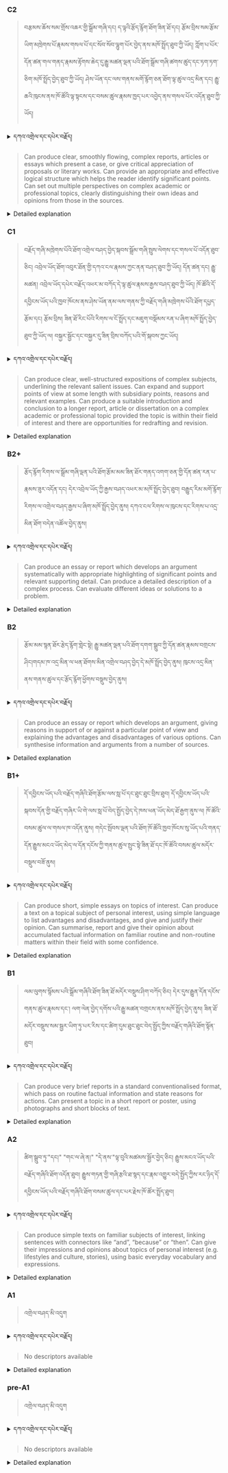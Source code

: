 ### C2
<!-- panels:start -->
<!-- div:left-panel -->

> བརྩམས་ཆོས་སམ་གྲོས་འཆར་གྱི་སྒྲོམ་གཞི་དང། ད་ལྟའི་རྩོད་རྙོག་ཐོག་ཟིན་ཐོ་དང། རྩོམ་བྲིས་སམ་རྩོམ་ཡིག་མཁྲེགས་པོ་རྣམས་གསལ་པོ་དང་སོབ་སོབ་ལྷུག་པོར་བྱེད་ནས་མཁོ་སྤྲོད་ཐུབ་ཀྱི་ཡོད། 
ཀློག་པ་པོར་དོན་ཚན་གལ་གནད་རྣམས་རྟོགས་ཆེད་དུ་རྒྱུ་མཚན་ལྡན་པའི་ཐོག་སྒྲོམ་གཞི་ཚགས་ཚུད་དང་ཏག་ཏག་ཅིག་མཁོ་སྤྲོད་བྱེད་ཐུབ་ཀྱི་ཡོད། 
ཤེས་ཡོན་དང་ལས་གནས་མགོ་རྙོག་ཅན་ཐོག་ལྟ་ཚུལ་འདྲ་མིན་དང། རྒྱུ་ཆའི་ཁུངས་ནས་ཁོ་ཚོའི་ལྟ་སྟངས་དང་བསམ་ཚུལ་རྣམས་ཁྱད་པར་འབྱེད་ནས་གསལ་པོར་འདོན་ཐུབ་ཀྱི་ཡོད།


<details>
  <summary>དཀའ་འགྲེལ་དང་དཔེར་བརྗོད།</summary>

བདག་གིས་དེ་ལྷག་ཏུ་སྟབས་བདེའི་ཆ་ཤས་སུ་དབྱེ་རུ་བཅུག་པ་སྟེ།

1.སྐད་ཆ་དྭངས་ཤིང་གསལ་བ་སྟེ། འདིས་ཁྱོད་ཀྱིས་གོ་བདེ་ཤེས་སླ་བའི་ཐབས་ལ་བརྟེན་ནས་བཤད་ཆོག་པ་དང་འབྲི་ཆོག་པ་མཚོན་ ཁྱེད་ཀྱིས་དོན་སྙིང་ལྡན་པའི་ཚིག་བཀོལ་ནས་ཉན་མཁན་དང་ཀློག་པ་པོ་རྣམས་ལ་མཚོན་ན་རྙོག་འཛིང་ཆེན་པོ་མེད།
དཔེ་མཚོན་འདི་ལྟར། "དེ་རིང་གི་ནམ་མཁའ་ཧ་ཅང་སྔོ་"ཞེས་པ་ནི་སྟབས་བདེ་ཞིང་གསལ་བའི་ཚིག་གྲུབ་ཤིག་རེད།
</details>


<!-- div:right-panel -->

> Can produce clear, smoothly flowing, complex reports, articles or essays which present a case, or give critical appreciation of proposals or literary works.
Can provide an appropriate and effective logical structure which helps the reader identify significant points.
Can set out multiple perspectives on complex academic or professional topics, clearly distinguishing their own ideas and opinions from those in the sources.





<details>

  <summary>Detailed explanation</summary>

It means the person can create clear and smoothly flowing reports, articles, or essays that delve into complex subjects. They can present a well-supported case or provide critical analysis and appreciation of proposals or literary works. 

Their writing exhibits an appropriate and effective logical structure, allowing the reader to easily identify significant points. They are also capable of presenting multiple perspectives on intricate academic or professional topics, clearly distinguishing their own ideas and opinions from those found in the sources they reference. 

This demonstrates their ability to engage with complex subject matter, employ critical thinking, and communicate their thoughts effectively in a professional or academic context.

</details>

<!-- panels:end -->




### C1
<!-- panels:start -->
<!-- div:left-panel -->

>  བརྗོད་གཞི་མཁྲེགས་པོའི་ཐོག་འགྲེལ་བཤད་བྱེད་སྐབས་སྒྲོམ་གཞི་སྤུས་ལེགས་དང་གསལ་པོ་འདོན་ཐུབ་ཅིང། འབྲེལ་ཡོད་ཐོག་འབུར་ཐོན་གྱི་དཀའ་ངལ་རྣམས་ཀྱང་ནན་བཤད་ཐུབ་ཀྱི་ཡོད། 
དོན་ཚན་དང། རྒྱུ་མཚན། འབྲེལ་ཡོད་དཔེར་བརྗོད་འཕར་མ་བཀོད་དེ་ལྟ་ཚུལ་རྣམས་རྒྱས་བཤད་ཐུབ་ཀྱི་ཡོད། 
ཁོ་ཚོའི་དོ་དབྱིངས་ཡོད་པའི་ཁྱབ་ཁོངས་ནས་ཤེས་ཡོན་ནམ་ལས་གནས་ཀྱི་བརྗོད་གཞི་མཁྲེགས་པོའི་ཐོག་དཔྱད་རྩོམ་དང། རྩོམ་བྲིས། ཟིན་ཐོ་རིང་པོའི་རིགས་ལ་ངོ་སྤྲོད་དང་མཇུག་བསྡོམས་རན་པ་ཞིག་མཁོ་སྤྲོད་བྱེད་ཐུབ་ཀྱི་ཡོད་ལ། བསྐྱར་སྦྱོང་དང་བསྐྱར་དུ་ཟིན་བྲིས་བཀོད་པའི་གོ་སྐབས་ཀྱང་ཡོད། 




<details>
  <summary>དཀའ་འགྲེལ་དང་དཔེར་བརྗོད།</summary>

བདག་གིས་དེ་ལྷག་ཏུ་སྟབས་བདེའི་ཆ་ཤས་སུ་དབྱེ་རུ་བཅུག་པ་སྟེ།

1.སྐད་ཆ་དྭངས་ཤིང་གསལ་བ་སྟེ། འདིས་ཁྱོད་ཀྱིས་གོ་བདེ་ཤེས་སླ་བའི་ཐབས་ལ་བརྟེན་ནས་བཤད་ཆོག་པ་དང་འབྲི་ཆོག་པ་མཚོན་ ཁྱེད་ཀྱིས་དོན་སྙིང་ལྡན་པའི་ཚིག་བཀོལ་ནས་ཉན་མཁན་དང་ཀློག་པ་པོ་རྣམས་ལ་མཚོན་ན་རྙོག་འཛིང་ཆེན་པོ་མེད།
དཔེ་མཚོན་འདི་ལྟར། "དེ་རིང་གི་ནམ་མཁའ་ཧ་ཅང་སྔོ་"ཞེས་པ་ནི་སྟབས་བདེ་ཞིང་གསལ་བའི་ཚིག་གྲུབ་ཤིག་རེད།
</details>

<!-- div:right-panel -->

>Can produce clear, well-structured expositions of complex subjects, underlining the relevant salient issues.
Can expand and support points of view at some length with subsidiary points, reasons and relevant examples.
Can produce a suitable introduction and conclusion to a longer report, article or dissertation on a complex academic or professional topic provided the topic is within their field of interest and there are opportunities for redrafting and revision.





<details>

  <summary>Detailed explanation</summary>

It means the person can create clear and well-structured expositions of complex subjects, emphasizing the relevant and significant issues. They have the ability to elaborate on their viewpoints by providing supporting points, reasons, and relevant examples in a detailed manner. 

Furthermore, they can produce a fitting introduction and conclusion for longer reports, articles, or dissertations on complex academic or professional topics, given that the topic is within their field of interest and they have the opportunity for redrafting and revision. 

This showcases their proficiency in effectively presenting and organizing information, as well as their capacity to engage with complex subject matter and produce comprehensive written pieces.

</details>

<!-- panels:end -->




### B2+
<!-- panels:start -->
<!-- div:left-panel -->

> རྩོད་རྙོག་རིགས་ལ་སྒྲོམ་གཞི་ལྡན་པའི་ཐོག་རྩོམ་མམ་ཟིན་ཐོར་གནད་འགག་ཅན་གྱི་དོན་ཚན་རན་པ་རྣམས་ཟུར་འདོན་དང། དེར་འབྲེལ་ཡོད་ཀྱི་རྒྱས་བཤད་འཕར་མ་མཁོ་སྤྲོད་བྱེད་ཐུབ། 
བརྒྱུད་རིམ་མགོ་རྙོག་རིགས་ལ་འགྲེལ་བཤད་རྒྱས་པ་ཞིག་མཁོ་སྤྲོད་བྱེད་ནུས། 
དཀའ་ངལ་རིགས་ལ་ཁུངས་དང་རིགས་པ་འདྲ་མིན་ཐོག་བདེན་འཚོལ་བྱེད་ནུས། 




<details>
  <summary>དཀའ་འགྲེལ་དང་དཔེར་བརྗོད།</summary>

བདག་གིས་དེ་ལྷག་ཏུ་སྟབས་བདེའི་ཆ་ཤས་སུ་དབྱེ་རུ་བཅུག་པ་སྟེ།

1.སྐད་ཆ་དྭངས་ཤིང་གསལ་བ་སྟེ། འདིས་ཁྱོད་ཀྱིས་གོ་བདེ་ཤེས་སླ་བའི་ཐབས་ལ་བརྟེན་ནས་བཤད་ཆོག་པ་དང་འབྲི་ཆོག་པ་མཚོན་ ཁྱེད་ཀྱིས་དོན་སྙིང་ལྡན་པའི་ཚིག་བཀོལ་ནས་ཉན་མཁན་དང་ཀློག་པ་པོ་རྣམས་ལ་མཚོན་ན་རྙོག་འཛིང་ཆེན་པོ་མེད།
དཔེ་མཚོན་འདི་ལྟར། "དེ་རིང་གི་ནམ་མཁའ་ཧ་ཅང་སྔོ་"ཞེས་པ་ནི་སྟབས་བདེ་ཞིང་གསལ་བའི་ཚིག་གྲུབ་ཤིག་རེད།
</details>


<!-- div:right-panel -->

> Can produce an essay or report which develops an argument systematically with appropriate highlighting of significant points and relevant supporting detail.
Can produce a detailed description of a complex process.
Can evaluate different ideas or solutions to a problem.





<details>

  <summary>Detailed explanation</summary>

It means the person can create an essay or report that systematically develops an argument, effectively highlighting significant points and providing relevant supporting details. 

They are capable of presenting a well-structured and coherent argument, considering various perspectives and offering supporting evidence. Additionally, they can produce a detailed description of a complex process, effectively breaking it down and explaining its intricacies. 

Furthermore, they can evaluate different ideas or solutions to a problem, assessing their strengths, weaknesses, and potential outcomes. This demonstrates their ability to engage critically, analyze complex topics, and present well-reasoned arguments or evaluations.

</details>

<!-- panels:end -->




### B2
<!-- panels:start -->
<!-- div:left-panel -->

> རྩོམ་མམ་སྙན་ཐོར་རྩེད་རྙོག་གླེང་སྟེ། རྒྱུ་མཚན་ལྡན་པའི་ཐོག་དགག་སྒྲུབ་ཀྱི་དོན་ཚན་རྣམས་བགྲངས་ཤིང།གདམ་ཁ་འདྲ་མིན་ལ་ཕན་ཐོགས་མིན་འགྲེལ་བཤད་བྱེད་དེ་མཁོ་སྤྲོད་བྱེད་ནུས། 
ཁུངས་འདྲ་མིན་ནས་གནས་ཚུལ་དང་རྩོད་རྙོག་ཕྱོགས་བསྡུས་བྱེད་ནུས། 




<details>
  <summary>དཀའ་འགྲེལ་དང་དཔེར་བརྗོད།</summary>

བདག་གིས་དེ་ལྷག་ཏུ་སྟབས་བདེའི་ཆ་ཤས་སུ་དབྱེ་རུ་བཅུག་པ་སྟེ།

1.སྐད་ཆ་དྭངས་ཤིང་གསལ་བ་སྟེ། འདིས་ཁྱོད་ཀྱིས་གོ་བདེ་ཤེས་སླ་བའི་ཐབས་ལ་བརྟེན་ནས་བཤད་ཆོག་པ་དང་འབྲི་ཆོག་པ་མཚོན་ ཁྱེད་ཀྱིས་དོན་སྙིང་ལྡན་པའི་ཚིག་བཀོལ་ནས་ཉན་མཁན་དང་ཀློག་པ་པོ་རྣམས་ལ་མཚོན་ན་རྙོག་འཛིང་ཆེན་པོ་མེད།
དཔེ་མཚོན་འདི་ལྟར། "དེ་རིང་གི་ནམ་མཁའ་ཧ་ཅང་སྔོ་"ཞེས་པ་ནི་སྟབས་བདེ་ཞིང་གསལ་བའི་ཚིག་གྲུབ་ཤིག་རེད།
</details>

<!-- div:right-panel -->

> Can produce an essay or report which develops an argument, giving reasons in support of or against a particular point of view and explaining the advantages and disadvantages of various options.
Can synthesise information and arguments from a number of sources.




<details>

  <summary>Detailed explanation</summary>

It means the person can create an essay or report that effectively develops an argument, providing reasons to support or counter a particular point of view. </br>
They can explain the advantages and disadvantages of different options related to the topic at hand. Additionally, they possess the ability to synthesize information and arguments from multiple sources, effectively integrating and presenting a cohesive perspective. </br>
This skill allows them to analyze various viewpoints, draw meaningful connections, and present a well-rounded and informed argument or report.

</details>

<!-- panels:end -->






### B1+
<!-- panels:start -->
<!-- div:left-panel -->

> དོ་དབྱིངས་ཡོད་པའི་བརྗོད་གཞིའི་ཐོག་རྩོམ་ལས་སླ་པོ་དང་ཐུང་ཐུང་བྲིས་ཐུབ། 
དོ་དབྱིངས་ཡོད་པའི་སྐབས་དོན་གྱི་བརྗོད་གཞིར་ཡི་གེ་ལས་སླ་པོ་བེད་སྤྱོད་བྱེད་དེ་ཁས་ཕན་ཡོད་མེད་ཐོ་རྒྱག་ནུས་ལ། ཁོ་ཚོའི་བསམ་ཚུལ་ལ་གསལ་ཁ་འདོན་ནུས། 
གདེང་སྤོབས་ལྡན་པའི་ཐོག་ཁོ་ཚོའི་ཁྱབ་ཁོངས་སུ་ཡོད་པའི་གནད་དོན་རྒྱུས་མངའ་ཡོད་མེད་ལ་དོན་དངོས་ཀྱི་གནས་ཚུལ་སྤུང་སྟེ་ཟིན་ཐོ་དང་ཁོ་ཚོའི་བསམ་ཚུལ་མདོར་བསྡུས་བཟོ་ནུས། 



<details>
  <summary>དཀའ་འགྲེལ་དང་དཔེར་བརྗོད།</summary>

བདག་གིས་དེ་ལྷག་ཏུ་སྟབས་བདེའི་ཆ་ཤས་སུ་དབྱེ་རུ་བཅུག་པ་སྟེ།

1.སྐད་ཆ་དྭངས་ཤིང་གསལ་བ་སྟེ། འདིས་ཁྱོད་ཀྱིས་གོ་བདེ་ཤེས་སླ་བའི་ཐབས་ལ་བརྟེན་ནས་བཤད་ཆོག་པ་དང་འབྲི་ཆོག་པ་མཚོན་ ཁྱེད་ཀྱིས་དོན་སྙིང་ལྡན་པའི་ཚིག་བཀོལ་ནས་ཉན་མཁན་དང་ཀློག་པ་པོ་རྣམས་ལ་མཚོན་ན་རྙོག་འཛིང་ཆེན་པོ་མེད།
དཔེ་མཚོན་འདི་ལྟར། "དེ་རིང་གི་ནམ་མཁའ་ཧ་ཅང་སྔོ་"ཞེས་པ་ནི་སྟབས་བདེ་ཞིང་གསལ་བའི་ཚིག་གྲུབ་ཤིག་རེད།
</details>

<!-- div:right-panel -->

> Can produce short, simple essays on topics of interest.
Can produce a text on a topical subject of personal interest, using simple language to list advantages and disadvantages, and give and justify their opinion.
Can summarise, report and give their opinion about accumulated factual information on familiar routine and non-routine matters within their field with some confidence.




<details>

  <summary>Detailed explanation</summary>


It means the person can create short and straightforward essays on topics that interest them. They are capable of producing a text on a subject of personal interest, utilizing simple language to list advantages and disadvantages, and provide and justify their opinion. </br>
Additionally, they can summarize, report, and express their opinion about factual information related to familiar routine and non-routine matters within their field of expertise with a certain level of confidence. This showcases their ability to communicate effectively, express opinions, and summarize information in a concise manner.

</details>

<!-- panels:end -->



### B1
<!-- panels:start -->
<!-- div:left-panel -->

> ལམ་ལུགས་སྙོམས་པའི་སྒྲོམ་གཞིའི་ཐོག་ཟིན་ཐོ་མདོར་བསྡུས་ཤིག་བཀོད་ཅིང། དེར་དུས་རྒྱུན་དོན་དངོས་གནས་ཚུལ་རྣམས་དང་། ལག་ལེན་བྱེད་དགོས་པའི་རྒྱུ་མཚན་བགྲངས་ནས་མཁོ་སྤྲོད་བྱེད་ནུས། 
ཟིན་ཐོ་མདོར་བསྡུས་སམ་སྦྱར་ཡིག་ཏུ་པར་རིས་དང་ཚིག་དུམ་ཐུང་ཐུང་བེད་སྤྱོད་ཀྱིས་བརྗོད་གཞིའི་ཐོག་སྟོན་ཐུབ། 



<details>
  <summary>དཀའ་འགྲེལ་དང་དཔེར་བརྗོད།</summary>

བདག་གིས་དེ་ལྷག་ཏུ་སྟབས་བདེའི་ཆ་ཤས་སུ་དབྱེ་རུ་བཅུག་པ་སྟེ།

1.སྐད་ཆ་དྭངས་ཤིང་གསལ་བ་སྟེ། འདིས་ཁྱོད་ཀྱིས་གོ་བདེ་ཤེས་སླ་བའི་ཐབས་ལ་བརྟེན་ནས་བཤད་ཆོག་པ་དང་འབྲི་ཆོག་པ་མཚོན་ ཁྱེད་ཀྱིས་དོན་སྙིང་ལྡན་པའི་ཚིག་བཀོལ་ནས་ཉན་མཁན་དང་ཀློག་པ་པོ་རྣམས་ལ་མཚོན་ན་རྙོག་འཛིང་ཆེན་པོ་མེད།
དཔེ་མཚོན་འདི་ལྟར། "དེ་རིང་གི་ནམ་མཁའ་ཧ་ཅང་སྔོ་"ཞེས་པ་ནི་སྟབས་བདེ་ཞིང་གསལ་བའི་ཚིག་གྲུབ་ཤིག་རེད།
</details>

<!-- div:right-panel -->

> Can produce very brief reports in a standard conventionalised format, which pass on routine factual information and state reasons for actions.
Can present a topic in a short report or poster, using photographs and short blocks of text.





<details>

  <summary>Detailed explanation</summary>

It means the person can create very brief reports following a standard, conventional format. These reports primarily convey routine factual information and provide reasons for actions taken. They can effectively present a topic using a short report or a poster format, incorporating photographs and concise blocks of text to support the presentation. This skill allows them to convey information efficiently and effectively in a visually appealing manner.

</details>

<!-- panels:end -->



### A2
<!-- panels:start -->
<!-- div:left-panel -->

> ཚིག་སྒྲུབ་ཏུ་"དང།" "གང་ལ་ཞེ་ན།" "དེ་ནས་"ལྟ་བུའི་མཚམས་སྦྱོར་བྱེད་ཅིང། རྒྱུས་མངའ་ཡོད་པའི་བརྗོད་གཞིའི་ཐོག་འདོན་ཐུབ།
རྒྱུས་གཏན་གྱི་གཞི་རྩའི་ཐ་སྙད་དང་རྣམ་འགྱུར་བདེ་སྤྱོད་ཀྱིས་རང་ཉིད་དོ་དབྱིངས་ཡོད་པའི་བརྗོད་གཞིའི་ཐོག་བསམ་ཚུལ་དང་པར་རྗེས་ཁོ་ཚོར་སྤྲོད་ཐུབ། 
  


<details>
  <summary>དཀའ་འགྲེལ་དང་དཔེར་བརྗོད།</summary>

བདག་གིས་དེ་ལྷག་ཏུ་སྟབས་བདེའི་ཆ་ཤས་སུ་དབྱེ་རུ་བཅུག་པ་སྟེ།

1.སྐད་ཆ་དྭངས་ཤིང་གསལ་བ་སྟེ། འདིས་ཁྱོད་ཀྱིས་གོ་བདེ་ཤེས་སླ་བའི་ཐབས་ལ་བརྟེན་ནས་བཤད་ཆོག་པ་དང་འབྲི་ཆོག་པ་མཚོན་ ཁྱེད་ཀྱིས་དོན་སྙིང་ལྡན་པའི་ཚིག་བཀོལ་ནས་ཉན་མཁན་དང་ཀློག་པ་པོ་རྣམས་ལ་མཚོན་ན་རྙོག་འཛིང་ཆེན་པོ་མེད།
དཔེ་མཚོན་འདི་ལྟར། "དེ་རིང་གི་ནམ་མཁའ་ཧ་ཅང་སྔོ་"ཞེས་པ་ནི་སྟབས་བདེ་ཞིང་གསལ་བའི་ཚིག་གྲུབ་ཤིག་རེད།
</details>

<!-- div:right-panel -->

> Can produce simple texts on familiar subjects of interest, linking sentences with connectors like “and”, “because” or “then”.
Can give their impressions and opinions about topics of personal interest (e.g. lifestyles and culture, stories), using basic everyday vocabulary and expressions.



<details>

  <summary>Detailed explanation</summary>


It means the person can create simple texts on familiar subjects that interest them. They can connect sentences using basic connectors such as "and," "because," or "then." </br>
They are also capable of expressing their impressions and opinions about topics of personal interest, such as lifestyles, culture, or stories, using basic everyday vocabulary and expressions. </br>
This enables them to communicate their thoughts and share personal viewpoints using simple language and commonly used phrases.

</details>

<!-- panels:end -->




### A1
<!-- panels:start -->
<!-- div:left-panel -->

>འགྲེལ་བཤད་མི་འདུག
 
<details>
  <summary>དཀའ་འགྲེལ་དང་དཔེར་བརྗོད།</summary>

...
</details>

<!-- div:right-panel -->

> No descriptors available


<details>

  <summary>Detailed explanation</summary>

...

</details>

<!-- panels:end -->




### pre-A1
<!-- panels:start -->
<!-- div:left-panel -->

> འགྲེལ་བཤད་མི་འདུག

<details>
  <summary>དཀའ་འགྲེལ་དང་དཔེར་བརྗོད།</summary>

...
</details>

<!-- div:right-panel -->

> No descriptors available

<details>

  <summary>Detailed explanation</summary>
...

</details>

<!-- panels:end -->

